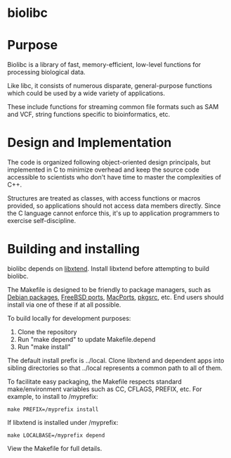 # biolibc

Purpose
=======

Biolibc is a library of fast, memory-efficient, low-level functions for
processing biological data.

Like libc, it consists of numerous disparate, general-purpose functions which
could be used by a wide variety of applications.

These include functions for streaming common file formats such as SAM and
VCF, string functions specific to bioinformatics, etc.

Design and Implementation
=========================

The code is organized following object-oriented design principals, but
implemented in C to minimize overhead and keep the source code accessible to
scientists who don't have time to master the complexities of C++.

Structures are treated as classes, with access functions or macros provided,
so applications should not access data members directly.  Since the C language
cannot enforce this, it's up to application programmers to exercise
self-discipline.

Building and installing
=======================

biolibc depends on [libxtend](https://github.com/outpaddling/libxtend).
Install libxtend before attempting to build biolibc.

The Makefile is designed to be friendly to package managers, such as
[Debian packages](https://www.debian.org/distrib/packages),
[FreeBSD ports](https://www.freebsd.org/ports/),
[MacPorts](https://www.macports.org/), [pkgsrc](https://pkgsrc.org/), etc.
End users should install via one of these if at all possible.

To build locally for development purposes:

1. Clone the repository
2. Run "make depend" to update Makefile.depend
3. Run "make install"

The default install prefix is ../local.  Clone libxtend and dependent apps
into sibling directories so that ../local represents a common path to all of
them.

To facilitate easy packaging, the Makefile respects standard make/environment
variables such as CC, CFLAGS, PREFIX, etc.  For example, to install to
/myprefix:

```
make PREFIX=/myprefix install
```

If libxtend is installed under /myprefix:

```
make LOCALBASE=/myprefix depend
```

View the Makefile for full details.
